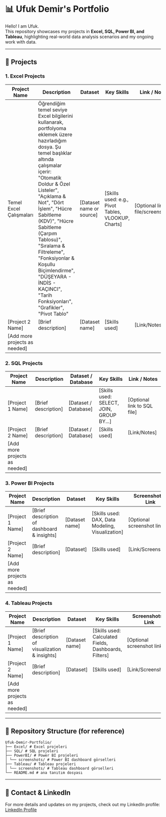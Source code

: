 # 📊 Ufuk Demir's Portfolio

Hello! I am Ufuk.  
This repository showcases my projects in **Excel, SQL, Power BI, and Tableau**, highlighting real-world data analysis scenarios and my ongoing work with data.

---

## 🚀 Projects

### 1. Excel Projects
| Project Name | Description | Dataset | Key Skills | Link / Notes |
|--------------|-------------|---------|------------|--------------|
| Temel Excel Çalışmaları | Öğrendiğim temel seviye Excel bilgilerini kullanarak, portfolyoma eklemek üzere hazırladığım dosya. Şu temel başlıklar altında çalışmalar içerir: "Otomatik Doldur & Özel Listeler", "Açıklama & Not", "Dört İşlem", "Hücre Sabitleme (KDV)", "Hücre Sabitleme (Çarpım Tablosu)", "Sıralama & Filtreleme", "Fonksiyonlar & Koşullu Biçimlendirme", "DÜŞEYARA - İNDİS - KAÇINCI", "Tarih Fonksiyonları", "Grafikler", "Pivot Tablo" | [Dataset name or source] | [Skills used: e.g., Pivot Tables, VLOOKUP, Charts] | [Optional link to file/screenshots] |
| [Project 2 Name] | [Brief description] | [Dataset name] | [Skills used] | [Link/Notes] |
| [Add more projects as needed] | | | | |

### 2. SQL Projects
| Project Name | Description | Dataset / Database | Key Skills | Link / Notes |
|--------------|-------------|-----------------|------------|--------------|
| [Project 1 Name] | [Brief description] | [Dataset / Database] | [Skills used: SELECT, JOIN, GROUP BY...] | [Optional link to SQL file] |
| [Project 2 Name] | [Brief description] | [Dataset / Database] | [Skills used] | [Link/Notes] |
| [Add more projects as needed] | | | | |

### 3. Power BI Projects
| Project Name | Description | Dataset | Key Skills | Screenshots / Link |
|--------------|-------------|---------|------------|------------------|
| [Project 1 Name] | [Brief description of dashboard & insights] | [Dataset name] | [Skills used: DAX, Data Modeling, Visualization] | [Optional screenshot link] |
| [Project 2 Name] | [Brief description] | [Dataset] | [Skills used] | [Link/Screenshots] |
| [Add more projects as needed] | | | | |

### 4. Tableau Projects
| Project Name | Description | Dataset | Key Skills | Screenshots / Link |
|--------------|-------------|---------|------------|------------------|
| [Project 1 Name] | [Brief description of visualization & insights] | [Dataset name] | [Skills used: Calculated Fields, Dashboards, Filters] | [Optional screenshot link] |
| [Project 2 Name] | [Brief description] | [Dataset] | [Skills used] | [Link/Screenshots] |
| [Add more projects as needed] | | | | |

---
## 📁 Repository Structure (for reference)

```
Ufuk-Demir-Portfolio/
├── Excel/ # Excel projeleri
├── SQL/ # SQL projeleri
├── PowerBI/ # Power BI projeleri
│ └── screenshots/ # Power BI dashboard görselleri
├── Tableau/ # Tableau projeleri
│ └── screenshots/ # Tableau dashboard görselleri
└── README.md # ana tanıtım dosyası
```

---

## 🔗 Contact & LinkedIn
For more details and updates on my projects, check out my LinkedIn profile:  
[LinkedIn Profile](https://www.linkedin.com/in/ufukdemiir)
